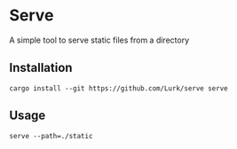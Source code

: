 # Serve

A simple tool to serve static files from a directory

## Installation

```shell
cargo install --git https://github.com/Lurk/serve serve
```

## Usage

```shell
serve --path=./static
```
